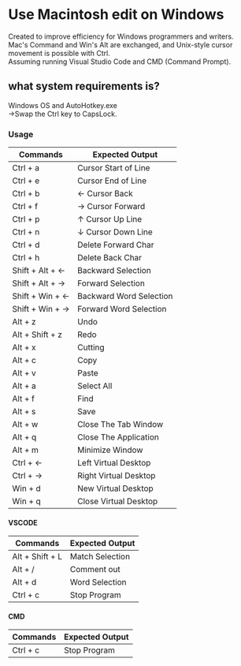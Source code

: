 # Use Macintosh edit on Windows
Created to improve efficiency for Windows programmers and writers.  
Mac's Command and Win's Alt are exchanged, and Unix-style cursor movement is possible with Ctrl.  
Assuming running Visual Studio Code and CMD (Command Prompt).

## what system requirements is?
Windows OS and AutoHotkey.exe  
 →Swap the Ctrl key to CapsLock.

### Usage

| Commands  | Expected Output |
| ------------- | ------------- |
| Ctrl + a  | Cursor Start of Line |
| Ctrl + e  | Cursor End of Line |
| Ctrl + b  | ← Cursor Back |
| Ctrl + f  | → Cursor Forward|
| Ctrl + p  | ↑ Cursor Up Line |
| Ctrl + n  | ↓ Cursor Down Line |
| Ctrl + d  | Delete Forward  Char |
| Ctrl + h  | Delete Back Char |
| Shift + Alt + ←  | Backward Selection |
| Shift + Alt + → | Forward Selection |
| Shift + Win + ←  | Backward Word Selection |
| Shift + Win + → | Forward Word Selection |
| Alt + z | Undo |
| Alt + Shift + z | Redo |
| Alt + x | Cutting |
| Alt + c | Copy |
| Alt + v | Paste |
| Alt + a | Select All  |
| Alt + f | Find |
| Alt + s | Save |
| Alt + w | Close The Tab Window |
| Alt + q | Close The Application |
| Alt + m | Minimize Window |
| Ctrl + ← | Left Virtual Desktop |
| Ctrl + → | Right Virtual Desktop |
| Win + d | New Virtual Desktop |
| Win + q | Close Virtual Desktop |


#### VSCODE
| Commands  | Expected Output |
| ------------- | ------------- |
| Alt + Shift + L | Match Selection |
| Alt + / |  Comment out |
| Alt + d |  Word Selection |
| Ctrl + c |  Stop Program |

#### CMD
| Commands  | Expected Output |
| ------------- | ------------- |
| Ctrl + c |  Stop Program |



